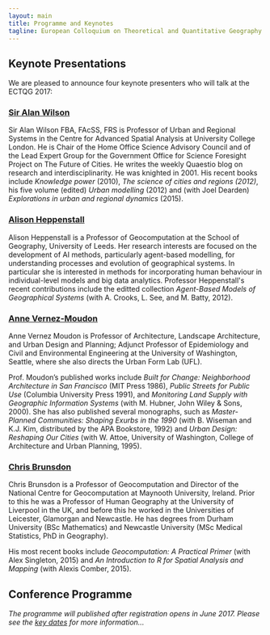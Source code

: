 ```yaml
---
layout: main
title: Programme and Keynotes
tagline: European Colloquium on Theoretical and Quantitative Geography
---
```


## Keynote Presentations

We are pleased to announce four keynote presenters who will talk at the ECTQG 2017:

### [Sir Alan Wilson](https://iris.ucl.ac.uk/iris/browse/profile?upi=AGWIL25)

Sir Alan Wilson FBA, FAcSS, FRS is Professor of Urban and Regional Systems in the Centre for Advanced Spatial Analysis at University College London. He is Chair of the Home Office Science Advisory Council and of the Lead Expert Group for the Government Office for Science Foresight Project on The Future of Cities. He writes the weekly Quaestio blog on research and interdisciplinarity. He was knighted in 2001. His recent books include _Knowledge power_ (2010), _The science of cities and regions (2012)_, his five volume (edited) _Urban modelling_ (2012) and (with Joel Dearden) _Explorations in urban and regional dynamics_ (2015). 

### [Alison Heppenstall](http://www.geog.leeds.ac.uk/people/a.heppenstall)

Alison Heppenstall is a Professor of Geocomputation at the School of Geography, University of Leeds. Her research interests are focused on the development of AI methods, particularly agent-based modelling, for understanding processes and evolution of geographical systems. In particular she is interested in methods for incorporating human behaviour in individual-level models and big data analytics. Professor Heppenstall's recent contributions include the editted collection _Agent-Based Models of Geographical Systems_ (with  A. Crooks, L. See, and M. Batty, 2012).

### [Anne Vernez-Moudon](https://depts.washington.edu/ufl/people/anne/index.html)

Anne Vernez Moudon is Professor of Architecture, Landscape Architecture, and Urban Design and Planning; Adjunct Professor of Epidemiology and Civil and Environmental Engineering at the University of Washington, Seattle, where she also directs the Urban Form Lab (UFL). 

Prof. Moudon’s published works include _Built for Change: Neighborhood Architecture in San Francisco_ (MIT Press 1986), _Public Streets for Public Use_ (Columbia University Press 1991), and _Monitoring Land Supply with Geographic Information Systems_ (with M. Hubner, John Wiley & Sons, 2000). She has also published several monographs, such as _Master-Planned Communities: Shaping Exurbs in the 1990_ (with B. Wiseman and K.J. Kim, distributed by the APA Bookstore, 1992) and _Urban Design: Reshaping Our Cities_ (with W. Attoe, University of Washington, College of Architecture and Urban Planning, 1995).

### [Chris Brunsdon](https://www.maynoothuniversity.ie/people/chris-brunsdon)

Chris Brunsdon is a Professor of Geocomputation and Director of the National Centre for Geocomputation at Maynooth University, Ireland. Prior to this he was a Professor of Human Geography at the University of Liverpool in the UK, and before this he worked in the Universities of Leicester, Glamorgan and Newcastle. He has degrees from Durham University (BSc Mathematics) and Newcastle University (MSc Medical Statistics, PhD in Geography). 

His most recent books include  _Geocomputation: A Practical Primer_ (with Alex Singleton, 2015)  and _An Introduction to R for Spatial Analysis and Mapping_ (with Alexis Comber, 2015). 


## Conference Programme

 _The programme will published after registration opens in June 2017. Please see the [key dates]({{site.baseurl}}/dates.html) for more information..._